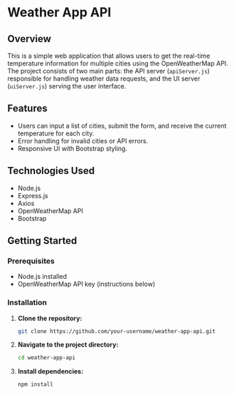 # Weather App API

## Overview

This is a simple web application that allows users to get the real-time temperature information for multiple cities using the OpenWeatherMap API. The project consists of two main parts: the API server (`apiServer.js`) responsible for handling weather data requests, and the UI server (`uiServer.js`) serving the user interface.

## Features

- Users can input a list of cities, submit the form, and receive the current temperature for each city.
- Error handling for invalid cities or API errors.
- Responsive UI with Bootstrap styling.

## Technologies Used

- Node.js
- Express.js
- Axios
- OpenWeatherMap API
- Bootstrap

## Getting Started

### Prerequisites

- Node.js installed
- OpenWeatherMap API key (instructions below)

### Installation

1. **Clone the repository:**

   ```bash
   git clone https://github.com/your-username/weather-app-api.git
2. **Navigate to the project directory:**

   ```bash
   cd weather-app-api
3. **Install dependencies:**

   ```bash
   npm install
